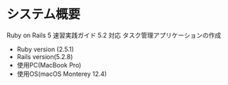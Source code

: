 # システム概要

Ruby on Rails 5 速習実践ガイド 5.2 対応
タスク管理アプリケーションの作成

* Ruby version (2.5.1)
* Rails version(5.2.8)
* 使用PC(MacBook Pro)
* 使用OS(macOS Monterey 12.4)
